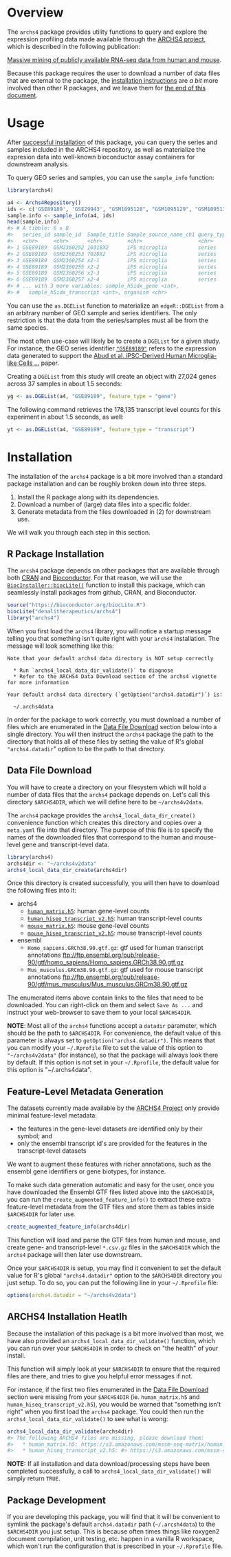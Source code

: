 
<!-- README.md is generated from README.Rmd. Please edit that file -->
Overview
========

The `archs4` package provides utility functions to query and explore the expression profiling data made available through the [ARCHS4 project](https://amp.pharm.mssm.edu/archs4/), which is described in the following publication:

[Massive mining of publicly available RNA-seq data from human and mouse](https://www.nature.com/articles/s41467-018-03751-6).

Because this package requires the user to download a number of data files that are external to the package, the [installation instructions](#installation) are *a bit* more involved than other R packages, and we leave them for [the end of this document](#installation).

Usage
=====

After [successful installation](#installation) of this package, you can query the series and samples included in the ARCHS4 repository, as well as materialize the expresion data into well-known bioconductor assay containers for downstream analysis.

To query GEO series and samples, you can use the `sample_info` function:

``` r
library(archs4)

a4 <- Archs4Repository()
ids <- c('GSE89189', 'GSE29943', "GSM1095128", "GSM1095129", "GSM1095130")
sample.info <- sample_info(a4, ids)
head(sample.info)
#> # A tibble: 6 x 8
#>   series_id sample_id  Sample_title Sample_source_name_ch1 query_type
#>   <chr>     <chr>      <chr>        <chr>                  <chr>     
#> 1 GSE89189  GSM2360252 10318X2      iPS microglia          series    
#> 2 GSE89189  GSM2360253 7028X2       iPS microglia          series    
#> 3 GSE89189  GSM2360254 x2-1         iPS microglia          series    
#> 4 GSE89189  GSM2360255 x2-2         iPS microglia          series    
#> 5 GSE89189  GSM2360256 x2-3         iPS microglia          series    
#> 6 GSE89189  GSM2360257 x2-4         iPS microglia          series    
#> # ... with 3 more variables: sample_h5idx_gene <int>,
#> #   sample_h5idx_transcript <int>, organism <chr>
```

You can use the `as.DGEList` function to materialize an `edgeR::DGEList` from a an arbitrary number of GEO sample and series identifiers. The only restriction is that the data from the series/samples must all be from the same species.

The most often use-case will likely be to create a `DGEList` for a given study. For instance, the GEO series identifier [`"GSE89189"`](https://www.ncbi.nlm.nih.gov/geo/query/acc.cgi?acc=GSE89189) refers to the expression data generated to support the [Abud et al. iPSC-Derived Human Microglia-like Cells ...](https://www.ncbi.nlm.nih.gov/pubmed/28426964) paper.

Creating a `DGEList` from this study will create an object with 27,024 genes across 37 samples in about 1.5 seconds:

``` r
yg <- as.DGEList(a4, "GSE89189", feature_type = "gene")
```

The following command retrieves the 178,135 transcript level counts for this experiment in about 1.5 seconds, as well:

``` r
yt <- as.DGEList(a4, "GSE89189", feature_type = "transcript")
```

Installation
============

The installation of the `archs4` package is a bit more involved than a standard package installation and can be roughly broken down into three steps.

1.  Install the R package along with its dependencies.
2.  Download a number of (large) data files into a specific folder.
3.  Generate metadata from the files downloaded in (2) for downstream use.

We will walk you through each step in this section.

R Package Installation
----------------------

The `arcsh4` package depends on other packages that are available through both [CRAN](https://cran.r-project.org/) and [Bioconductor](http://bioconductor.org/). For that reason, we will use the [`BiocInstaller::biocLite()`](https://www.bioconductor.org/install/#why-biocLite) function to install this package, which can seamlessly install packages from github, CRAN, and Bioconductor.

``` r
source("https://bioconductor.org/biocLite.R")
biocLite("denalitherapeutics/archs4")
library("archs4")
```

When you first load the `archs4` library, you will notice a startup message telling you that something isn't quite right with your `archs4` installation. The message will look something like this:

    Note that your default archs4 data directory is NOT setup correctly

      * Run `archs4_local_data_dir_validate()` to diagnose
      * Refer to the ARCHS4 Data Download section of the archs4 vignette for more information

    Your default archs4 data directory (`getOption("archs4.datadir")`) is:

      ~/.archs4data

In order for the package to work correctly, you must download a number of files which are enumerated in the [Data File Download](#data-file-download) section below into a single directory. You will then instruct the `archs4` package the path to the directory that holds all of these files by setting the value of R's global `"archs4.datadir`" option to be the path to that directory.

Data File Download
------------------

You will have to create a directory on your filesystem which will hold a number of data files that the `archs4` package depends on. Let's call this directory `$ARCHS4DIR`, which we will define here to be `~/archs4v2data`.

The `archs4` package provides the `archs4_local_data_dir_create()` convenience function which creates this directory and copies over a `meta.yaml` file into that directory. The purpose of this file is to specify the names of the downloaded files that correspond to the human and mouse-level gene and transcript-level data.

``` r
library(archs4)
archs4dir <- "~/archs4v2data"
archs4_local_data_dir_create(archs4dir)
```

Once this directory is created successfully, you will then have to download the following files into it:

-   archs4
    -   [`human_matrix.h5`](https://s3.amazonaws.com/mssm-seq-matrix/human_matrix.h5): human gene-level counts
    -   [`human_hiseq_transcript_v2.h5`](https://s3.amazonaws.com/mssm-seq-matrix/human_hiseq_transcript_v2.h5): human transcript-level counts
    -   [`mouse_matrix.h5`](https://s3.amazonaws.com/mssm-seq-matrix/mouse_matrix.h5): mouse gene-level counts
    -   [`mouse_hiseq_transcript_v2.h5`](https://s3.amazonaws.com/mssm-seq-matrix/mouse_hiseq_transcript_v2.h5): mouse transcript-level counts
-   ensembl
    -   `Homo_sapiens.GRCh38.90.gtf.gz`: gtf used for human transcript annotations <ftp://ftp.ensembl.org/pub/release-90/gtf/homo_sapiens/Homo_sapiens.GRCh38.90.gtf.gz>
    -   `Mus_musculus.GRCm38.90.gtf.gz`: gtf used for mouse transcript annotations <ftp://ftp.ensembl.org/pub/release-90/gtf/mus_musculus/Mus_musculus.GRCm38.90.gtf.gz>

The enumerated items above contain links to the files that need to be downloaded. You can right-click on them and select `Save As ...` and instruct your web-browser to save them to your local `$ARCHS4DIR`.

**NOTE**: Most all of the `archs4` functions accept a `datadir` parameter, which should be the path to `$ARCHS4DIR`. For convenience, the default value of this parameter is always set to `getOption("archs4.datadir")`. This means that you can modify your `~/.Rprofile` file to set the value of this option to `"~/archs4v2data"` (for instance), so that the package will always look there by default. If this option is not set in your `~/.Rprofile`, the default value for this option is "~/.archs4data".

Feature-Level Metadata Generation
---------------------------------

The datasets currently made available by the [ARCHS4 Project](https://amp.pharm.mssm.edu/archs4/) only provide minimal feature-level metadata:

-   the features in the gene-level datasets are identified only by their symbol; and
-   only the ensembl transcript id's are provided for the features in the transcript-level datasets

We want to augment these features with richer annotations, such as the ensembl gene identifiers or gene biotypes, for instance.

To make such data generation automatic and easy for the user, once you have downloaded the Ensembl GTF files listed above into the `$ARCHS4DIR`, you can run the `create_augmented_feature_info()` to extract these extra feature-level metadata from the GTF files and store them as tables inside `$ARCHS4DIR` for later use.

``` r
create_augmented_feature_info(archs4dir)
```

This function will load and parse the GTF files from human and mouse, and create gene- and transcript-level `*.csv.gz` files in the `$ARCHS4DIR` which the `archs4` package will then later use downstream.

Once your `$ARCHS4DIR` is setup, you may find it convenient to set the default value for R's global `"archs4.datadir"` option to the `$ARCHS4DIR` directory you just setup. To do so, you can put the following line in your `~/.Rprofile` file:

``` r
options(archs4.datadir = "~/archs4v2data")
```

ARCHS4 Installation Heatlh
--------------------------

Because the installation of this package is a bit more involved than most, we have also provided an `archs4_local_data_dir_validate()` function, which you can run over your `$ARCHS4DIR` in order to check on "the health" of your install.

This function will simply look at your `$ARCHS4DIR` to ensure that the required files are there, and tries to give you helpful error messages if not.

For instance, if the first two files enumerated in the [Data File Download](#data-file-download) section were missing from your `$ARCHS4DIR` (ie. `human_matrix.h5` and `human_hiseq_transcript_v2.h5`), you would be warned that "something isn't right" when you first load the `archs4` package. You could then run the `archs4_local_data_dir_validate()` to see what is wrong:

``` r
archs4_local_data_dir_validate(archs4dir)
#> The following ARCHS4 files are missing, please download them:
#>   * human_matrix.h5: https://s3.amazonaws.com/mssm-seq-matrix/human_matrix.h5
#>   * human_hiseq_transcript_v2.h5: #> https://s3.amazonaws.com/mssm-seq-matrix/human_hiseq_transcript_v2.h5
```

**NOTE:** If all installation and data download/processing steps have been completed successfully, a call to `archs4_local_data_dir_validate()` will simply return `TRUE`.

Package Development
-------------------

If you are developing this package, you will find that it will be convenient to symlink the package's default `archs4.datadir` path (`~/.arcsh4data`) to the `$ARCHS4DIR` you just setup. This is because often times things like roxygen2 document compilation, unit testing, etc. happen in a vanilla R workspace, which won't run the configuration that is prescribed in your `~/.Rprofile` file.
